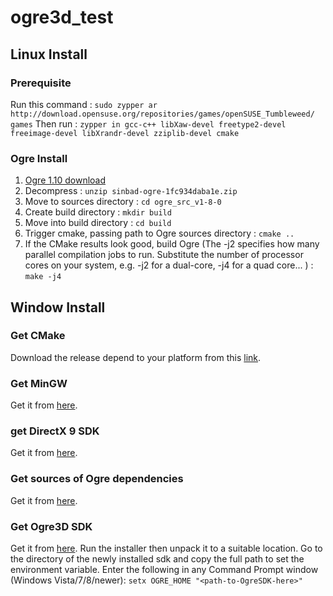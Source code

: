 # ogre3d_test

## Linux Install

### Prerequisite

Run this command :
```sudo zypper ar http://download.opensuse.org/repositories/games/openSUSE_Tumbleweed/ games```
Then run :
```zypper in gcc-c++ libXaw-devel freetype2-devel freeimage-devel libXrandr-devel zziplib-devel cmake```

### Ogre Install

1. [Ogre 1.10 download](https://bitbucket.org/sinbad/ogre/get/v1-10-4.zip)
2. Decompress :
```unzip sinbad-ogre-1fc934daba1e.zip```
3. Move to sources directory :
```cd ogre_src_v1-8-0```
4. Create build directory :
```mkdir build```
5. Move into build directory :
```cd build```
6. Trigger cmake, passing path to Ogre sources directory :
```cmake ..```
7. If the CMake results look good, build Ogre (The -j2 specifies how many parallel compilation jobs to run. Substitute the number of processor cores on your system, e.g. -j2 for a dual-core, -j4 for a quad core... ) :
```make -j4```

## Window Install 

### Get CMake

Download the release depend to your platform from this [link](https://cmake.org/download/).

### Get MinGW

Get it from [here](http://www.mingw.org/).

### get DirectX 9 SDK

Get it from [here](https://www.microsoft.com/en-us/download/details.aspx?id=6812).

### Get sources of Ogre dependencies

Get it from [here](https://bitbucket.org/cabalistic/ogredeps).

### Get Ogre3D SDK

Get it from [here](http://www.ogre3d.org/download/sdk). Run the installer then unpack it to a suitable location. Go to the directory of the newly installed sdk and copy the full path to set the environment variable. Enter the following in any Command Prompt window (Windows Vista/7/8/newer): `setx OGRE_HOME "<path-to-OgreSDK-here>"`
